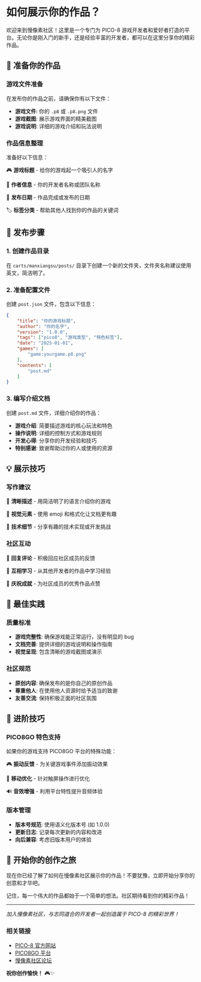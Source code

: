 # 如何展示你的作品？

欢迎来到慢像素社区！这里是一个专门为 PICO-8 游戏开发者和爱好者打造的平台。无论你是刚入门的新手，还是经验丰富的开发者，都可以在这里分享你的精彩作品。

## 📝 准备你的作品

### 游戏文件准备

在发布你的作品之前，请确保你有以下文件：

- **游戏文件**: 你的 `.p8` 或 `.p8.png` 文件
- **游戏截图**: 展示游戏界面的精美截图
- **游戏说明**: 详细的游戏介绍和玩法说明

### 作品信息整理

准备好以下信息：

🎮 **游戏标题** - 给你的游戏起一个吸引人的名字

👤 **作者信息** - 你的开发者名称或团队名称

📅 **发布日期** - 作品完成或发布的日期

🏷️ **标签分类** - 帮助其他人找到你的作品的关键词

## 🚀 发布步骤

### 1. 创建作品目录

在 `carts/manxiangsu/posts/` 目录下创建一个新的文件夹，文件夹名称建议使用英文，简洁明了。

### 2. 准备配置文件

创建 `post.json` 文件，包含以下信息：

```json
{
    "title": "你的游戏标题",
    "author": "你的名字",
    "version": "1.0.0",
    "tags": ["pico8", "游戏类型", "特色标签"],
    "date": "2025-01-01",
    "games": [
        "game:yourgame.p8.png"
    ],
    "contents": [
        "post.md"
    ]
}
```

### 3. 编写介绍文档

创建 `post.md` 文件，详细介绍你的作品：

- **游戏介绍**: 简要描述游戏的核心玩法和特色
- **操作说明**: 详细的控制方式和游戏规则
- **开发心得**: 分享你的开发经验和技巧
- **特别感谢**: 致谢帮助过你的人或使用的资源

## 💡 展示技巧

### 写作建议

📖 **清晰描述** - 用简洁明了的语言介绍你的游戏

🎨 **视觉元素** - 使用 emoji 和格式化让文档更有趣

🔧 **技术细节** - 分享有趣的技术实现或开发挑战

### 社区互动

💬 **回复评论** - 积极回应社区成员的反馈

🤝 **互相学习** - 从其他开发者的作品中学习经验

🎉 **庆祝成就** - 为社区成员的优秀作品点赞

## 🌟 最佳实践

### 质量标准

- **游戏完整性**: 确保游戏能正常运行，没有明显的 bug
- **文档完善**: 提供详细的游戏说明和操作指南
- **视觉呈现**: 包含清晰的游戏截图或演示

### 社区规范

- **原创内容**: 确保发布的是你自己的原创作品
- **尊重他人**: 在使用他人资源时给予适当的致谢
- **友善交流**: 保持积极正面的社区氛围

## 🎯 进阶技巧

### PICO8GO 特色支持

如果你的游戏支持 PICO8GO 平台的特殊功能：

🎮 **振动反馈** - 为关键游戏事件添加振动效果

📱 **移动优化** - 针对触屏操作进行优化

🔊 **音效增强** - 利用平台特性提升音频体验

### 版本管理

- **版本号规范**: 使用语义化版本号 (如 1.0.0)
- **更新日志**: 记录每次更新的内容和改进
- **向后兼容**: 考虑旧版本用户的体验

## 🎊 开始你的创作之旅

现在你已经了解了如何在慢像素社区展示你的作品！不要犹豫，立即开始分享你的创意和才华吧。

记住，每一个伟大的作品都始于一个简单的想法。社区期待看到你的精彩作品！

---

*加入慢像素社区，与志同道合的开发者一起创造属于 PICO-8 的精彩世界！*

### 相关链接

- [PICO-8 官方网站](https://www.lexaloffle.com/pico-8.php)
- [PICO8GO 平台](https://pico8go.com)
- [慢像素社区论坛](https://community.manxiangsu.com)

**祝你创作愉快！** 🎮✨
